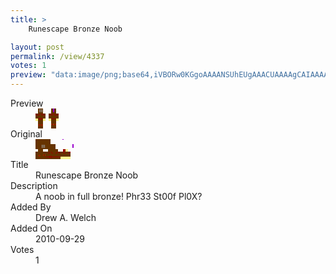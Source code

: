 ```yaml
---
title: >
    Runescape Bronze Noob

layout: post
permalink: /view/4337
votes: 1
preview: "data:image/png;base64,iVBORw0KGgoAAAANSUhEUgAAACUAAAAgCAIAAAAaMSbnAAAABnRSTlMA/wD/AP5AXyvrAAABCElEQVRIie1VzQ6CMAzuiDH6POWBOM2b8VGMNzz5QPR5/DmAB6Dp1oEjGUQN34GUrl+/tVvBNE0NPQ55BiGUVR30e2A6UgUAhLmmBwTQlt4zIcIFzYdVLy3MHPdzhL54fSUAoeNC6jzaAFWrmLkxFscsXp9FQHJcclPtEokY2zj1XU3GLA726DKzsW7JHzHUz0j8+/wtrbfRLnnINPF0P8I872d+ue1PUoaFCxGz3R0l//W4aLoHSXfqYxlWaj1F3N6HmiHpgX4m76HE+n9Ii1UvHigMVM4W/jy0y6TsWEnBlHZYD/v0KKRwyjh2Xwxlh/Woz97tTNhRYsrQdL+fI6FJ8Mv38xv13uSpbEICG2c4AAAAAElFTkSuQmCC"
---
```

<dl class="side-by-side">
<dt>Preview</dt>
<dd>
    <img class="preview" src="data:image/png;base64,iVBORw0KGgoAAAANSUhEUgAAACUAAAAgCAIAAAAaMSbnAAAABnRSTlMA/wD/AP5AXyvrAAABCElEQVRIie1VzQ6CMAzuiDH6POWBOM2b8VGMNzz5QPR5/DmAB6Dp1oEjGUQN34GUrl+/tVvBNE0NPQ55BiGUVR30e2A6UgUAhLmmBwTQlt4zIcIFzYdVLy3MHPdzhL54fSUAoeNC6jzaAFWrmLkxFscsXp9FQHJcclPtEokY2zj1XU3GLA726DKzsW7JHzHUz0j8+/wtrbfRLnnINPF0P8I872d+ue1PUoaFCxGz3R0l//W4aLoHSXfqYxlWaj1F3N6HmiHpgX4m76HE+n9Ii1UvHigMVM4W/jy0y6TsWEnBlHZYD/v0KKRwyjh2Xwxlh/Woz97tTNhRYsrQdL+fI6FJ8Mv38xv13uSpbEICG2c4AAAAAElFTkSuQmCC">
</dd>
<dt>Original</dt>
<dd>
    <img class="preview" src="data:image/png;base64,iVBORw0KGgoAAAANSUhEUgAAAEAAAAAgCAYAAACinX6EAAAAxElEQVR42u2WSw6AIAxEeyfv5Hnc9k7ex7hCWZCgQT6R8h2SiUQqoc+xltaFlKQo42DalVbOPaknACIDAAAAAAAAAACgnkrm6uwjYg/KzM4rAAAAAADAFACG/U1ODyAViDTQsI3vz8/SeWwPAQAAAEAbRVAfzjX/Gx+zlx0LAKUBGGtK3bfXfM+Zteb7gOp9RvIb/pgPBYA9ybFtsxEBhBKc3gGpxdBXzLqsAaFEXUn7YkJ6NzqpqtoH5HBAtwByCQCEAVxkt5NzSvmi+gAAAABJRU5ErkJggg==">
</dd>
<dt>Title</dt>
<dd>Runescape Bronze Noob</dd>
<dt>Description</dt>
<dd>A noob in full bronze! Phr33 St00f Pl0X?</dd>
<dt>Added By</dt>
<dd>Drew A. Welch</dd>
<dt>Added On</dt>
<dd>2010-09-29</dd>
<dt>Votes</dt>
<dd>1</dd>
</dl>
